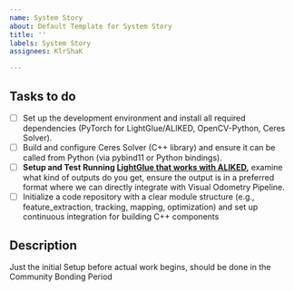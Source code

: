 ```yaml
---
name: System Story
about: Default Template for System Story
title: ''
labels: System Story
assignees: KlrShaK

---
```


## Tasks to do 
- [ ] Set up the development environment and install all required dependencies (PyTorch for LightGlue/ALIKED, OpenCV-Python, Ceres Solver). 
- [ ] Build and configure Ceres Solver (C++ library) and ensure it can be called from Python (via pybind11 or Python bindings).
- [ ] **Setup and Test Running [LightGlue that works with ALIKED](https://github.com/cvg/LightGlue),** examine what kind of outputs do you get, ensure the output is in a preferred format where we can directly integrate with Visual Odometry Pipeline.
- [ ] Initialize a code repository with a clear module structure (e.g., feature_extraction, tracking, mapping, optimization) and set up continuous integration for building C++ components

## Description

Just the initial Setup before actual work begins, should be done in the Community Bonding Period

